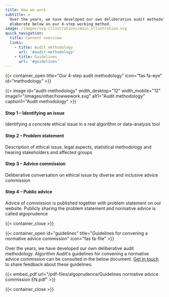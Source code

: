 ```yaml
---
title: How we work
subtitle: >
  Over the years, we have developed our own deliberative audit methodology. We
  elaborate below on our 4-step working method.
image: /images/svg-illustrations/main_illustration.svg
quick_navigation:
  title: Content overview
  links:
    - title: Audit methodology
      url: '#audit-methodology'
    - title: Guidelines
      url: '#guidelines'
---
```


{{< container_open title="Our 4-step audit methodology" icon="fas fa-eye" id="methodology" >}}

{{< image id="audit-methodology" width_desktop="12" width_mobile="12" image1="/images/other/howwework.svg" alt1="Audit methodology" caption1="Audit methodology" >}}

#### Step 1 – Identifying an issue

Identifying a concrete ethical issue in a real algorithm or data-analysis tool

#### Step 2 – Problem statement

Description of ethical issue, legal aspects, statistical methodology and hearing stakeholders and affected groups

#### Step 3 – Advice commission

Deliberative conversation on ethical issue by diverse and inclusive advice commission

#### Step 4 – Public advice

Advice of commission is published together with problem statement on our website. Publicly sharing the problem statement and normative advice is called algoprudence

{{< container_close >}}

{{< container_open id="guidelines" title="Guidelines for convening a normative advice commission" icon="fas fa-file" >}}

Over the years, we have developed our own deliberative audit methodology. Algorithm Audit's guidelines for convening a normative advice commission can be consulted in the below document. [Get in touch](/about/contact/) to share feedback about these guidelines.

{{< embed_pdf url="/pdf-files/algoprudence/Guidelines normative advice commission EN.pdf" >}}

{{< container_close >}}
